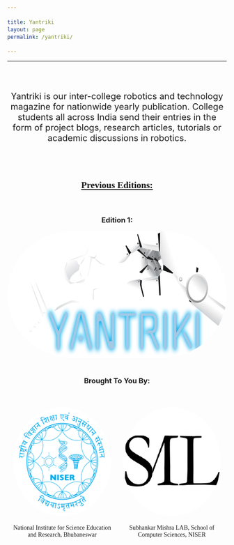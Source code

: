 ```yaml
---

title: Yantriki
layout: page
permalink: /yantriki/

---
```

<style>
    .imgarea{
        display: flex;
        flex-direction: row;
        flex-wrap: nowrap;
        justify-content: space-around;
        align-items: stretch;
    }
    .imgcont {
        width: 45%;
        height: 300px;
    }
    .logo{
        height: 250px;
        width: 250px;
        border-radius: 50%;
    }
    .text {
        width: 100%;
        font-family: MyCustomFont
    }
</style>
<hr>
<br>
<center>
    <br>
    <p style="font-size: 20px">Yantriki is our inter-college robotics and technology magazine for nationwide yearly publication. College students all across India send their entries in the form of project blogs, research articles, tutorials or academic discussions in robotics. </p>
    <br>
<center>
<br>
<center>
<h2 style="font-family: MyCustomFont; text-decoration: underline;">Previous Editions:</h2>
<br>
<h3>Edition 1:</h3>
<a href="{{ '/subpages/yantrikied1/' | relative_url }}">
<img src="/images/Yantriki2-1024x428.png.webp" width="1000" height="290px" style=" object-fit: fill; border-radius: 500px; transition: background-color 0.3s, transform 0.3s;" onmouseover="this.style.backgroundColor='black'; this.style.transform='scale(1.05)'" onmouseout="this.style.backgroundColor='white'; this.style.transform='scale(1)'"></a>
<br>
<br>
</center>
<h3>Brought To You By:</h3>
<br>
<br>
<center>
<div class="imgarea">
    <div class="imgcont">
    <img src="/images/niser.webp" class="logo">
    <div class="text">
    <br>
    <span>National Institute for Science Education and Research, Bhubaneswar</span>
    </div>
    </div>
    <div class="imgcont">
    <img src="/images/smlab.png" class="logo">
    <div class="text">
    <br>
    <span>Subhankar Mishra LAB, School of Computer Sciences, NISER</span>
    </div>
    </div>
</div>
</center>
